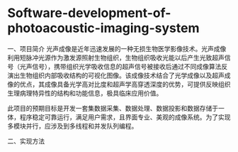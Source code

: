 # Software-development-of-photoacoustic-imaging-system

一、项目简介
光声成像是近年迅速发展的一种无损生物医学影像技术。光声成像利用短脉冲光源作为激发源照射生物组织，生物组织吸收光能以后产生光致超声信号（光声信号），携带组织光学吸收信息的超声信号被接收后通过不同成像算法反演出生物组织内部吸收结构的可视化图像。该成像技术结合了光学成像以及超声成像的优点，其成像具备光学高对比度和超声学高穿透深度的优势，可提供反映组织生理病理特异性的结构和功能信息，极具临床应用价值。

此项目的预期目标是开发一套集数据采集、数据处理、数据投影和数据存储于一体，程序稳定可靠运行，满足用户需求，且界面专业、美观的成像系统。为了实现多模块并行，应涉及到多线程和并发队列编程。



二、实现方法
